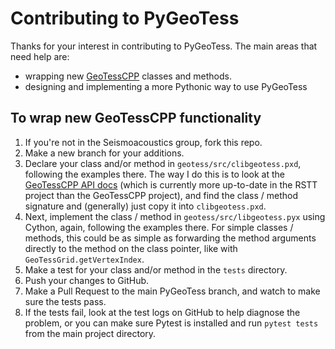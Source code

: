 # Contributing to PyGeoTess

Thanks for your interest in contributing to PyGeoTess.
The main areas that need help are:

* wrapping new [GeoTessCPP](https://github.com/sandialabs/GeoTessCPP) classes and methods.
* designing and implementing a more Pythonic way to use PyGeoTess

## To wrap new GeoTessCPP functionality

1. If you're not in the Seismoacoustics group, fork this repo.
2. Make a new branch for your additions.
3. Declare your class and/or method in `geotess/src/clibgeotess.pxd`, following the examples there.  The way I do this is to look at the [GeoTessCPP API docs](https://www.sandia.gov/RSTT/software/documentation/geotess/docs/index.html) (which is currently more up-to-date in the RSTT project than the GeoTessCPP project), and find the class / method signature and (generally) just copy it into `clibgeotess.pxd`.
4. Next, implement the class / method in `geotess/src/libgeotess.pyx` using Cython, again, following the examples there.  For simple classes / methods, this could be as simple as forwarding the method arguments directly to the method on the class pointer, like with `GeoTessGrid.getVertexIndex`.
5. Make a test for your class and/or method in the `tests` directory.
6. Push your changes to GitHub.
7. Make a Pull Request to the main PyGeoTess branch, and watch to make sure the tests pass.
8. If the tests fail, look at the test logs on GitHub to help diagnose the problem, or you can make sure Pytest is installed and run `pytest tests` from the main project directory.
